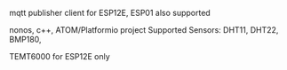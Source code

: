 mqtt publisher client for ESP12E, ESP01 also supported

nonos, c++, ATOM/Platformio project
Supported Sensors: DHT11, DHT22, BMP180,

TEMT6000 for ESP12E only
